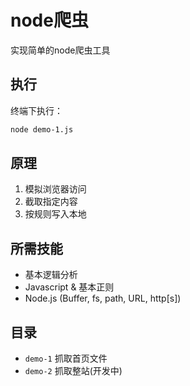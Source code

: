 # node爬虫

实现简单的node爬虫工具

## 执行

终端下执行：

```bash
node demo-1.js
```

## 原理

1. 模拟浏览器访问
2. 截取指定内容
3. 按规则写入本地


## 所需技能

- 基本逻辑分析
- Javascript & 基本正则
- Node.js (Buffer, fs, path, URL, http[s])


## 目录

- `demo-1` 抓取首页文件
- `demo-2` 抓取整站(开发中)